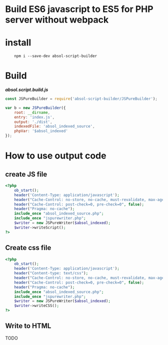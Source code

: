 # Build ES6 javascript to ES5 for PHP server without webpack

# install

```shell
    npm i --save-dev absol-script-builder
```

# Build

***absol.script.build.js***

```js
const JSPureBuilder = require('absol-script-builder/JSPureBuilder');

var b = new JSPureBuilder({
    root: __dirname,
    entry: 'index.js',
    output: './dist',
    indexedFile: 'absol_indexed_source',
    phpVar: '$absol_indexed'
});
```

# How to use output code

## create JS file

```php
<?php
    ob_start();
    header('Content-Type: application/javascript');
    header("Cache-Control: no-store, no-cache, must-revalidate, max-age=0");
    header("Cache-Control: post-check=0, pre-check=0", false);
    header("Pragma: no-cache");
    include_once "absol_indexed_source.php";
    include_once "jspurewriter.php";
    $writer = new JSPureWriter($absol_indexed);
    $writer->writeScript();
?>
```

## Create css file

```php
<?php
    ob_start();
    header('Content-Type: application/javascript');
    header("Content-type: text/css");
    header("Cache-Control: no-store, no-cache, must-revalidate, max-age=0");
    header("Cache-Control: post-check=0, pre-check=0", false);
    header("Pragma: no-cache");
    include_once "absol_indexed_source.php";
    include_once "jspurewriter.php";
    $writer = new JSPureWriter($absol_indexed);
    $writer->writeCSS();
?>
```

## Write to HTML



TODO